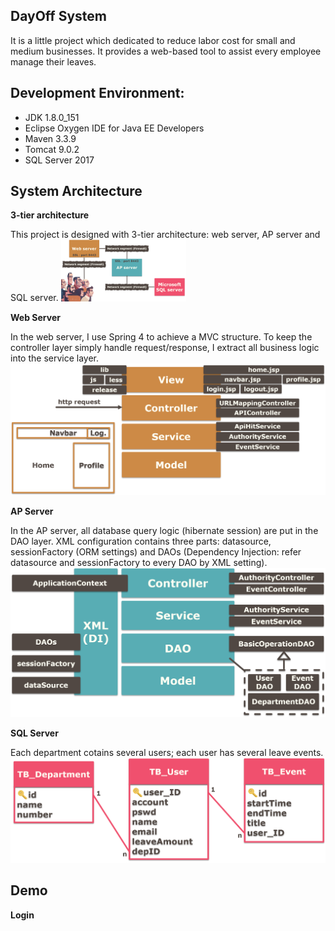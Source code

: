 


## DayOff System
It is a little project which dedicated to reduce labor cost for small and medium businesses. It provides a web-based tool to assist every employee manage their leaves.



## Development Environment:
- JDK 1.8.0_151
- Eclipse Oxygen IDE for Java EE Developers
- Maven 3.3.9
- Tomcat 9.0.2
- SQL Server 2017



## System Architecture
**3-tier architecture**

This project is designed with 3-tier architecture: web server, AP server and SQL server.
<img alt="3-tier architecture" src="/img/3-layers.png" title="3-tier architecture" style="width: 200px;"/>

**Web Server**

In the web server, I use Spring 4 to achieve a MVC structure. To keep the controller layer simply handle request/response, I extract all business logic into the service layer.
<img alt="Web server" src="/img/web server.png" title="Web server" width="600"/>

**AP Server**

In the AP server, all database query logic (hibernate session) are put in the DAO layer. XML configuration contains three parts: datasource, sessionFactory (ORM settings) and DAOs (Dependency Injection: refer datasource and sessionFactory to every DAO by XML setting).
<img alt="AP server" src="/img/ap server.png" title="AP server" width="600"/>

**SQL Server**

Each department cotains several users; each user has several leave events.
<img alt="SQL server" src="/img/ERD.png" title="SQL server" width="600"/>



## Demo
**Login**
